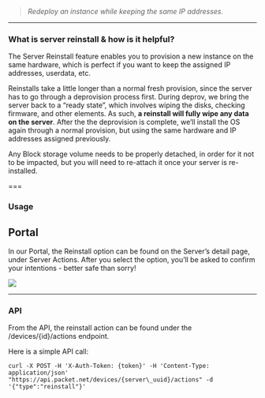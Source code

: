 > _Redeploy an instance while keeping the same IP addresses._

* * *

### **What is server reinstall & how is it helpful?**

  

The Server Reinstall feature enables you to provision a new instance on the same hardware, which is perfect if you want to keep the assigned IP addresses, userdata, etc.  

Reinstalls take a little longer than a normal fresh provision, since the server has to go through a deprovision process first. During deprov, we bring the server back to a “ready state”, which involves wiping the disks, checking firmware, and other elements. As such, **a reinstall will fully wipe any data on the server**. After the the deprovision is complete, we’ll install the OS again through a normal provision, but using the same hardware and IP addresses assigned previously. 

Any Block storage volume needs to be properly detached, in order for it not to be impacted, but you will need to re-attach it once your server is re-installed.

  

===

### **Usage**

  

Portal
------

In our Portal, the Reinstall option can be found on the Server’s detail page, under Server Actions. After you select the option, you’ll be asked to confirm your intentions - better safe than sorry!

![](https://deskpro-cloud.s3.amazonaws.com/files/26944/42/41926HBTGKZCWSWBQZDN0-1539827161011.png)

  

  

---

### API

From the API, the reinstall action can be found under the /devices/{id}/actions endpoint.

Here is a simple API call:

````
curl -X POST -H 'X-Auth-Token: {token}' -H 'Content-Type: application/json' "https://api.packet.net/devices/{server\_uuid}/actions" -d '{"type":"reinstall"}'
````